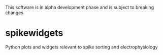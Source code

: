 This software is in alpha development phase and is subject to breaking changes.

# spikewidgets
Python plots and widgets relevant to spike sorting and electrophysiology
